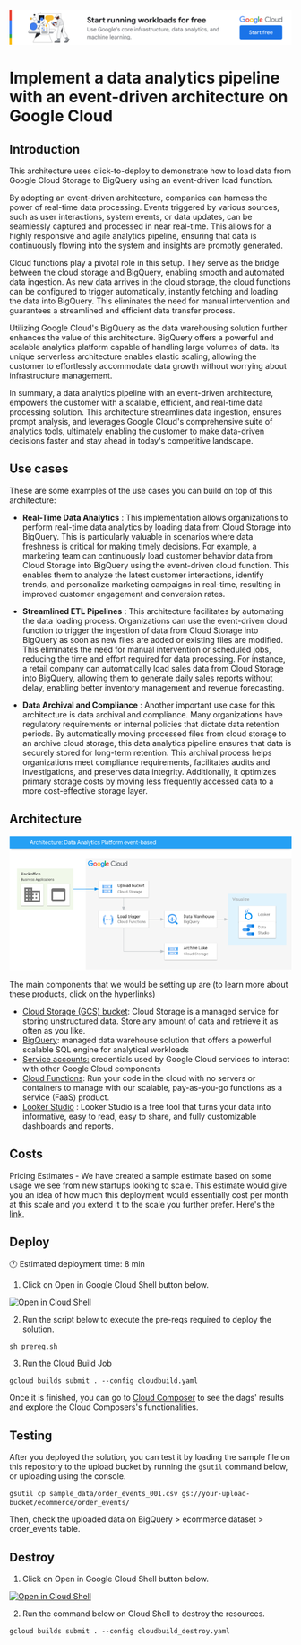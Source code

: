 [![banner](../banner.png)](https://cloud.google.com/?utm_source=github&utm_medium=referral&utm_campaign=GCP&utm_content=packages_repository_banner)

# Implement a data analytics pipeline with an event-driven architecture on Google Cloud

## Introduction

This architecture uses click-to-deploy to demonstrate how to load data from Google Cloud Storage to BigQuery using an event-driven load function.

By adopting an event-driven architecture, companies can harness the power of real-time data processing. Events triggered by various sources, such as user interactions, system events, or data updates, can be seamlessly captured and processed in near real-time. This allows for a highly responsive and agile analytics pipeline, ensuring that data is continuously flowing into the system and insights are promptly generated.

Cloud functions play a pivotal role in this setup. They serve as the bridge between the cloud storage and BigQuery, enabling smooth and automated data ingestion. As new data arrives in the cloud storage, the cloud functions can be configured to trigger automatically, instantly fetching and loading the data into BigQuery. This eliminates the need for manual intervention and guarantees a streamlined and efficient data transfer process.

Utilizing Google Cloud's BigQuery as the data warehousing solution further enhances the value of this architecture. BigQuery offers a powerful and scalable analytics platform capable of handling large volumes of data. Its unique serverless architecture enables elastic scaling, allowing the customer to effortlessly accommodate data growth without worrying about infrastructure management. 

In summary, a data analytics pipeline with an event-driven architecture, empowers the customer with a scalable, efficient, and real-time data processing solution. This architecture streamlines data ingestion, ensures prompt analysis, and leverages Google Cloud's comprehensive suite of analytics tools, ultimately enabling the customer to make data-driven decisions faster and stay ahead in today's competitive landscape.

## Use cases

These are some examples of the use cases you can build on top of this architecture:

* __Real-Time Data Analytics__ : This implementation allows organizations to perform real-time data analytics by loading data from Cloud Storage into BigQuery. This is particularly valuable in scenarios where data freshness is critical for making timely decisions. For example, a marketing team can continuously load customer behavior data from Cloud Storage into BigQuery using the event-driven cloud function. This enables them to analyze the latest customer interactions, identify trends, and personalize marketing campaigns in real-time, resulting in improved customer engagement and conversion rates.

* __Streamlined ETL Pipelines__ : This architecture facilitates by automating the data loading process. Organizations can use the event-driven cloud function to trigger the ingestion of data from Cloud Storage into BigQuery as soon as new files are added or existing files are modified. This eliminates the need for manual intervention or scheduled jobs, reducing the time and effort required for data processing. For instance, a retail company can automatically load sales data from Cloud Storage into BigQuery, allowing them to generate daily sales reports without delay, enabling better inventory management and revenue forecasting.

* __Data Archival and Compliance__ : Another important use case for this architecture is data archival and compliance. Many organizations have regulatory requirements or internal policies that dictate data retention periods. By automatically moving processed files from cloud storage to an archive cloud storage, this data analytics pipeline ensures that data is securely stored for long-term retention. This archival process helps organizations meet compliance requirements, facilitates audits and investigations, and preserves data integrity. Additionally, it optimizes primary storage costs by moving less frequently accessed data to a more cost-effective storage layer.

## Architecture

<p align="center"><img src="architecture.png"></p>

The main components that we would be setting up are (to learn more about these products, click on the hyperlinks)

* [Cloud Storage (GCS) bucket](https://cloud.google.com/storage/): Cloud Storage is a managed service for storing unstructured data. Store any amount of data and retrieve it as often as you like.
* [BigQuery](https://cloud.google.com/bigquery): managed data warehouse solution that offers a powerful scalable SQL engine for analytical workloads
* [Service accounts:](https://cloud.google.com/iam/docs/service-accounts) credentials used by Google Cloud services to interact with other Google Cloud components
* [Cloud Functions](https://cloud.google.com/functions): Run your code in the cloud with no servers or containers to manage with our scalable, pay-as-you-go functions as a service (FaaS) product.
* [Looker Studio](https://support.google.com/looker-studio/answer/6283323?hl=en) : Looker Studio is a free tool that turns your data into informative, easy to read, easy to share, and fully customizable dashboards and reports.

## Costs

Pricing Estimates - We have created a sample estimate based on some usage we see from new startups looking to scale. This estimate would give you an idea of how much this deployment would essentially cost per month at this scale and you extend it to the scale you further prefer. Here's the [link](https://cloud.google.com/products/calculator/#id=662dbaa8-91e2-486f-bd28-2d828692a560).

## Deploy

:clock1: Estimated deployment time: 8 min

1. Click on Open in Google Cloud Shell button below.
<a href="https://ssh.cloud.google.com/cloudshell/editor?cloudshell_git_repo=https://github.com/GoogleCloudPlatform/click-to-deploy-solutions&cloudshell_workspace=data-analytics-platform-event-driven&cloudshell_open_in_editor=terraform/terraform.tfvars" target="_new">
    <img alt="Open in Cloud Shell" src="https://gstatic.com/cloudssh/images/open-btn.svg">
</a>

2. Run the script below to execute the pre-reqs required to deploy the solution.
```
sh prereq.sh
```

3. Run the Cloud Build Job
```
gcloud builds submit . --config cloudbuild.yaml
```


Once it is finished, you can go to [Cloud Composer](https://console.cloud.google.com/composer/environments) to see the dags' results and explore the Cloud Composers's functionalities.


## Testing
After you deployed the solution, you can test it by loading the sample file on this repository to the upload bucket by running the `gsutil` command below, or uploading using the console.
```
gsutil cp sample_data/order_events_001.csv gs://your-upload-bucket/ecommerce/order_events/
```

Then, check the uploaded data on BigQuery > ecommerce dataset > order_events table.

## Destroy

1. Click on Open in Google Cloud Shell button below.
<a href="https://ssh.cloud.google.com/cloudshell/editor?cloudshell_git_repo=https://github.com/GoogleCloudPlatform/click-to-deploy-solutions&cloudshell_workspace=data-analytics-platform-event-driven&cloudshell_open_in_editor=terraform/terraform.tfvars" target="_new">
    <img alt="Open in Cloud Shell" src="https://gstatic.com/cloudssh/images/open-btn.svg">
</a>

2. Run the command below on Cloud Shell to destroy the resources.
```
gcloud builds submit . --config cloudbuild_destroy.yaml
```
